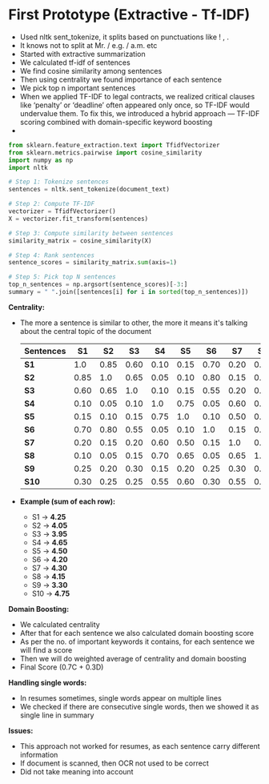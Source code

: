 # First Prototype (Extractive - Tf-IDF)

* Used nltk sent\_tokenize, it splits based on punctuations like ! , .
* It knows not to split at Mr. / e.g. / a.m. etc
* Started with extractive summarization
* We calculated tf-idf of sentences
* We find cosine similarity among sentences
* Then using centrality we found importance of each sentence
* We pick top n important sentences
* When we applied TF-IDF to legal contracts, we realized critical clauses like ‘penalty’ or ‘deadline’ often appeared only once, so TF-IDF would undervalue them. To fix this, we introduced a hybrid approach — TF-IDF scoring combined with domain-specific keyword boosting
*

```python
from sklearn.feature_extraction.text import TfidfVectorizer
from sklearn.metrics.pairwise import cosine_similarity
import numpy as np
import nltk

# Step 1: Tokenize sentences
sentences = nltk.sent_tokenize(document_text)

# Step 2: Compute TF-IDF
vectorizer = TfidfVectorizer()
X = vectorizer.fit_transform(sentences)

# Step 3: Compute similarity between sentences
similarity_matrix = cosine_similarity(X)

# Step 4: Rank sentences
sentence_scores = similarity_matrix.sum(axis=1)

# Step 5: Pick top N sentences
top_n_sentences = np.argsort(sentence_scores)[-3:]
summary = " ".join([sentences[i] for i in sorted(top_n_sentences)])
```

**Centrality:**

*   The more a sentence is similar to other, the more it means it's talking about the central topic of the document

    | Sentences | S1   | S2   | S3   | S4   | S5   | S6   | S7   | S8   | S9   | S10  |
    | --------- | ---- | ---- | ---- | ---- | ---- | ---- | ---- | ---- | ---- | ---- |
    | **S1**    | 1.0  | 0.85 | 0.60 | 0.10 | 0.15 | 0.70 | 0.20 | 0.10 | 0.25 | 0.30 |
    | **S2**    | 0.85 | 1.0  | 0.65 | 0.05 | 0.10 | 0.80 | 0.15 | 0.05 | 0.20 | 0.25 |
    | **S3**    | 0.60 | 0.65 | 1.0  | 0.10 | 0.15 | 0.55 | 0.20 | 0.15 | 0.30 | 0.25 |
    | **S4**    | 0.10 | 0.05 | 0.10 | 1.0  | 0.75 | 0.05 | 0.60 | 0.70 | 0.15 | 0.55 |
    | **S5**    | 0.15 | 0.10 | 0.15 | 0.75 | 1.0  | 0.10 | 0.50 | 0.65 | 0.20 | 0.60 |
    | **S6**    | 0.70 | 0.80 | 0.55 | 0.05 | 0.10 | 1.0  | 0.15 | 0.05 | 0.25 | 0.30 |
    | **S7**    | 0.20 | 0.15 | 0.20 | 0.60 | 0.50 | 0.15 | 1.0  | 0.65 | 0.30 | 0.55 |
    | **S8**    | 0.10 | 0.05 | 0.15 | 0.70 | 0.65 | 0.05 | 0.65 | 1.0  | 0.25 | 0.60 |
    | **S9**    | 0.25 | 0.20 | 0.30 | 0.15 | 0.20 | 0.25 | 0.30 | 0.25 | 1.0  | 0.40 |
    | **S10**   | 0.30 | 0.25 | 0.25 | 0.55 | 0.60 | 0.30 | 0.55 | 0.60 | 0.40 | 1.0  |
* **Example (sum of each row):**
  * S1 → **4.25**
  * S2 → **4.05**
  * S3 → **3.95**
  * S4 → **4.65**
  * S5 → **4.50**
  * S6 → **4.20**
  * S7 → **4.30**
  * S8 → **4.15**
  * S9 → **3.30**
  * S10 → **4.75**



**Domain Boosting:**

* We calculated centrality
* After that for each sentence we also calculated domain boosting score
* As per the no. of important keywords it contains, for each sentence we will find a score
* Then we will do weighted average of centrality and domain boosting
* Final Score (0.7C + 0.3D)



**Handling single words:**

* In resumes sometimes, single words appear on multiple lines
* We checked if there are consecutive single words, then we showed it as single line in summary



**Issues:**

* This approach not worked for resumes, as each sentence carry different information
* If document is scanned, then OCR not used to be correct
* Did not take meaning into account
